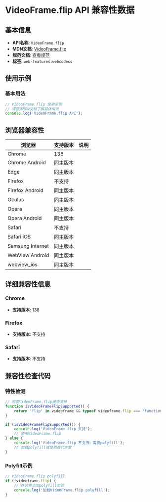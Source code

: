 # VideoFrame.flip API 兼容性数据

## 基本信息

- **API名称**: `VideoFrame.flip`
- **MDN文档**: [VideoFrame.flip](https://developer.mozilla.org/docs/Web/API/VideoFrame/flip)
- **规范文档**: [查看规范](https://w3c.github.io/webcodecs/#dom-videoframe-flip)
- **标签**: `web-features:webcodecs`

## 使用示例

### 基本用法

```javascript
// VideoFrame.flip 使用示例
// 请查阅MDN文档了解具体用法
console.log('VideoFrame.flip API');
```

## 浏览器兼容性

| 浏览器 | 支持版本 | 说明 |
|--------|----------|------|
| Chrome | 138 |  |
| Chrome Android | 同主版本 |  |
| Edge | 同主版本 |  |
| Firefox | 不支持 |  |
| Firefox Android | 同主版本 |  |
| Oculus | 同主版本 |  |
| Opera | 同主版本 |  |
| Opera Android | 同主版本 |  |
| Safari | 不支持 |  |
| Safari iOS | 同主版本 |  |
| Samsung Internet | 同主版本 |  |
| WebView Android | 同主版本 |  |
| webview_ios | 同主版本 |  |

## 详细兼容性信息

### Chrome

- **支持版本**: 138

### Firefox

- **支持版本**: 不支持

### Safari

- **支持版本**: 不支持

## 兼容性检查代码

### 特性检测

```javascript
// 检查VideoFrame.flip是否支持
function isVideoFrameFlipSupported() {
    return 'flip' in videoframe && typeof videoframe.flip === 'function';
}

if (isVideoFrameFlipSupported()) {
    console.log('VideoFrame.flip 支持');
    // 使用VideoFrame.flip
} else {
    console.log('VideoFrame.flip 不支持，需要polyfill');
    // 加载polyfill或使用替代方案
}
```

### Polyfill示例

```javascript
// VideoFrame.flip polyfill
if (!videoframe.flip) {
    // 在这里添加polyfill实现
    console.log('加载VideoFrame.flip polyfill');
}
```

